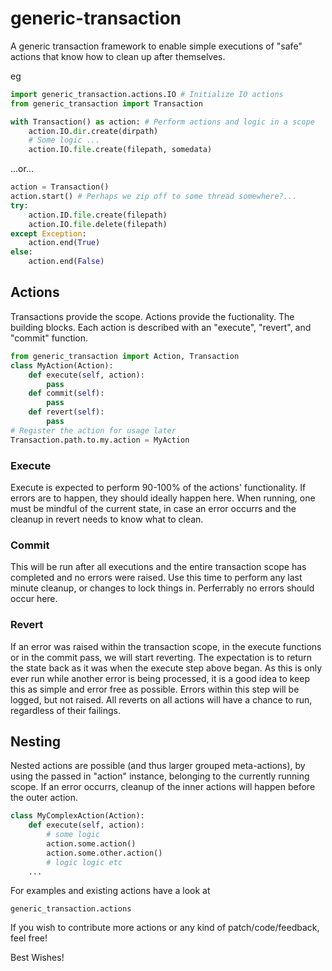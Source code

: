 # generic-transaction

A generic transaction framework to enable simple executions of "safe" actions that know how
to clean up after themselves.

eg

``` python
import generic_transaction.actions.IO # Initialize IO actions
from generic_transaction import Transaction
```
``` python
with Transaction() as action: # Perform actions and logic in a scope
    action.IO.dir.create(dirpath)
    # Some logic ...
    action.IO.file.create(filepath, somedata)
```
...or...

```python
action = Transaction()
action.start() # Perhaps we zip off to some thread somewhere?...
try:
    action.ID.file.create(filepath)
    action.IO.file.delete(filepath)
except Exception:
    action.end(True)
else:
    action.end(False)
```

## Actions

Transactions provide the scope. Actions provide the fuctionality. The building blocks.
Each action is described with an "execute", "revert", and "commit" function.

``` python
from generic_transaction import Action, Transaction
class MyAction(Action):
    def execute(self, action):
        pass
    def commit(self):
        pass
    def revert(self):
        pass
# Register the action for usage later
Transaction.path.to.my.action = MyAction
```

### Execute

Execute is expected to perform 90-100% of the actions' functionality. If errors are to happen, they should
ideally happen here. When running, one must be mindful of the current state, in case an error occurrs and
the cleanup in revert needs to know what to clean.

### Commit

This will be run after all executions and the entire transaction scope has completed and no errors were raised.
Use this time to perform any last minute cleanup, or changes to lock things in.
Perferrably no errors should occur here.

### Revert

If an error was raised within the transaction scope, in the execute functions or in the commit pass, we will start reverting.
The expectation is to return the state back as it was when the execute step above began.
As this is only ever run while another error is being processed, it is a good idea to keep this as simple and error
free as possible. Errors within this step will be logged, but not raised.
All reverts on all actions will have a chance to run, regardless of their failings.

## Nesting

Nested actions are possible (and thus larger grouped meta-actions), by using the passed in "action" instance,
belonging to the currently running scope.
If an error occurrs, cleanup of the inner actions will happen before the outer action.

``` python
class MyComplexAction(Action):
    def execute(self, action):
        # some logic
        action.some.action()
        action.some.other.action()
        # logic logic etc
    ...
```

For examples and existing actions have a look at

```
generic_transaction.actions
```

If you wish to contribute more actions or any kind of patch/code/feedback, feel free!

Best Wishes!
